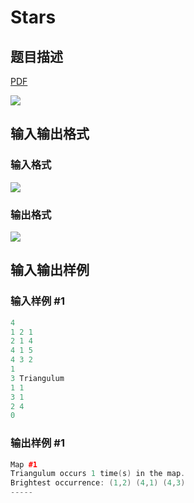 # Stars

## 题目描述

[problemUrl]: https://uva.onlinejudge.org/index.php?option=com_onlinejudge&Itemid=8&category=14&page=show_problem&problem=1147

[PDF](https://uva.onlinejudge.org/external/102/p10206.pdf)

![](https://cdn.luogu.com.cn/upload/vjudge_pic/UVA10206/85e2e10d40a5b7127c258014e409b35aa36a2911.png)

## 输入输出格式

### 输入格式

![](https://cdn.luogu.com.cn/upload/vjudge_pic/UVA10206/333e54e431429b2731720dfd04d886afbbf9c625.png)

### 输出格式

![](https://cdn.luogu.com.cn/upload/vjudge_pic/UVA10206/02db7d3406e70f1c1553f0ee6d06ca37a4eef804.png)

## 输入输出样例

### 输入样例 #1

```cpp
4
1 2 1
2 1 4
4 1 5
4 3 2
1
3 Triangulum
1 1
3 1
2 4
0
```


### 输出样例 #1

```cpp
Map #1
Triangulum occurs 1 time(s) in the map.
Brightest occurrence: (1,2) (4,1) (4,3)
-----
```


